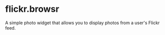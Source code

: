 # flickr.browsr

A simple photo widget that allows you to display photos from a user's Flickr feed. 